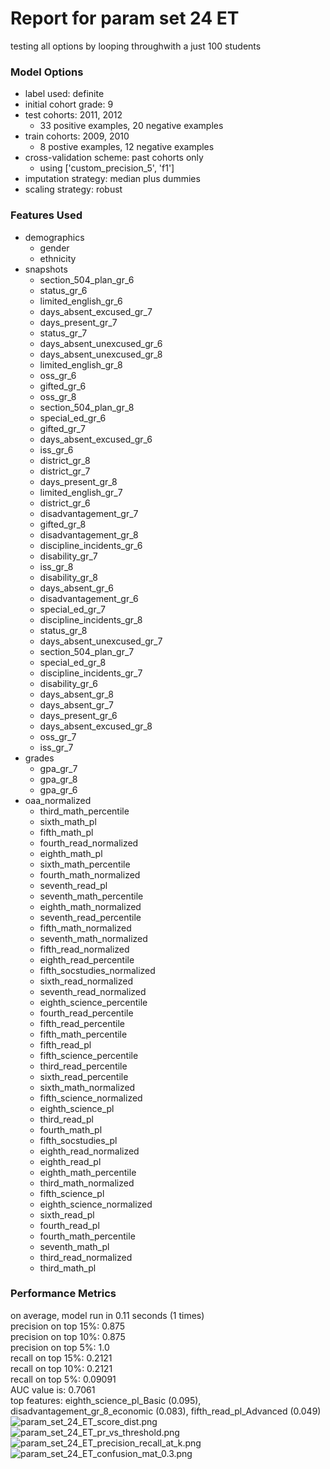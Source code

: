 # Report for param set 24 ET
testing all options by looping throughwith a just 100 students

### Model Options
* label used: definite
* initial cohort grade: 9
* test cohorts: 2011, 2012
	 * 33 positive examples, 20 negative examples
* train cohorts: 2009, 2010
	 * 8 postive examples, 12 negative examples
* cross-validation scheme: past cohorts only
	 * using ['custom_precision_5', 'f1']
* imputation strategy: median plus dummies
* scaling strategy: robust

### Features Used
* demographics
	 * gender
	 * ethnicity
* snapshots
	 * section_504_plan_gr_6
	 * status_gr_6
	 * limited_english_gr_6
	 * days_absent_excused_gr_7
	 * days_present_gr_7
	 * status_gr_7
	 * days_absent_unexcused_gr_6
	 * days_absent_unexcused_gr_8
	 * limited_english_gr_8
	 * oss_gr_6
	 * gifted_gr_6
	 * oss_gr_8
	 * section_504_plan_gr_8
	 * special_ed_gr_6
	 * gifted_gr_7
	 * days_absent_excused_gr_6
	 * iss_gr_6
	 * district_gr_8
	 * district_gr_7
	 * days_present_gr_8
	 * limited_english_gr_7
	 * district_gr_6
	 * disadvantagement_gr_7
	 * gifted_gr_8
	 * disadvantagement_gr_8
	 * discipline_incidents_gr_6
	 * disability_gr_7
	 * iss_gr_8
	 * disability_gr_8
	 * days_absent_gr_6
	 * disadvantagement_gr_6
	 * special_ed_gr_7
	 * discipline_incidents_gr_8
	 * status_gr_8
	 * days_absent_unexcused_gr_7
	 * section_504_plan_gr_7
	 * special_ed_gr_8
	 * discipline_incidents_gr_7
	 * disability_gr_6
	 * days_absent_gr_8
	 * days_absent_gr_7
	 * days_present_gr_6
	 * days_absent_excused_gr_8
	 * oss_gr_7
	 * iss_gr_7
* grades
	 * gpa_gr_7
	 * gpa_gr_8
	 * gpa_gr_6
* oaa_normalized
	 * third_math_percentile
	 * sixth_math_pl
	 * fifth_math_pl
	 * fourth_read_normalized
	 * eighth_math_pl
	 * sixth_math_percentile
	 * fourth_math_normalized
	 * seventh_read_pl
	 * seventh_math_percentile
	 * eighth_math_normalized
	 * seventh_read_percentile
	 * fifth_math_normalized
	 * seventh_math_normalized
	 * fifth_read_normalized
	 * eighth_read_percentile
	 * fifth_socstudies_normalized
	 * sixth_read_normalized
	 * seventh_read_normalized
	 * eighth_science_percentile
	 * fourth_read_percentile
	 * fifth_read_percentile
	 * fifth_math_percentile
	 * fifth_read_pl
	 * fifth_science_percentile
	 * third_read_percentile
	 * sixth_read_percentile
	 * sixth_math_normalized
	 * fifth_science_normalized
	 * eighth_science_pl
	 * third_read_pl
	 * fourth_math_pl
	 * fifth_socstudies_pl
	 * eighth_read_normalized
	 * eighth_read_pl
	 * eighth_math_percentile
	 * third_math_normalized
	 * fifth_science_pl
	 * eighth_science_normalized
	 * sixth_read_pl
	 * fourth_read_pl
	 * fourth_math_percentile
	 * seventh_math_pl
	 * third_read_normalized
	 * third_math_pl

### Performance Metrics
on average, model run in 0.11 seconds (1 times) <br/>precision on top 15%: 0.875 <br/>precision on top 10%: 0.875 <br/>precision on top 5%: 1.0 <br/>recall on top 15%: 0.2121 <br/>recall on top 10%: 0.2121 <br/>recall on top 5%: 0.09091 <br/>AUC value is: 0.7061 <br/>top features: eighth_science_pl_Basic (0.095), disadvantagement_gr_8_economic (0.083), fifth_read_pl_Advanced (0.049)
![param_set_24_ET_score_dist.png](figs/param_set_24_ET_score_dist.png)
![param_set_24_ET_pr_vs_threshold.png](figs/param_set_24_ET_pr_vs_threshold.png)
![param_set_24_ET_precision_recall_at_k.png](figs/param_set_24_ET_precision_recall_at_k.png)
![param_set_24_ET_confusion_mat_0.3.png](figs/param_set_24_ET_confusion_mat_0.3.png)

